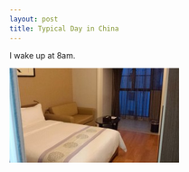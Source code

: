 ```yaml
---
layout: post
title: Typical Day in China
---
```


I wake up at 8am.

![float-left](/images/Apartment-300x168.jpg "My apartment")